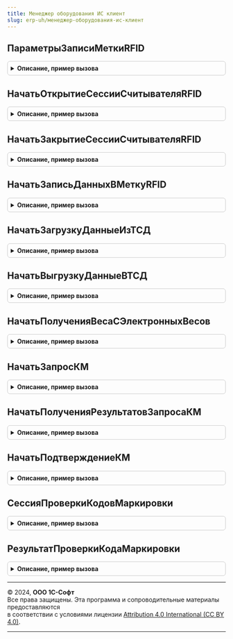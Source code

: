 ```yaml
---
title: Менеджер оборудования ИС клиент
slug: erp-uh/менеджер-оборудования-ис-клиент
---
```



## ПараметрыЗаписиМеткиRFID
<details style="margin: 1em 0; padding: 0.5em; border: 1px solid #ccc; border-radius: 6px;">

<summary style="font-weight: bold; cursor: pointer;">Описание, пример вызова</summary>

```bsl

// Заполняет структуру параметров записи метки RFID.
//
// Возвращаемое значение:
//  Структура.
//
Функция ПараметрыЗаписиМеткиRFID() Экспорт
```

Пример вызова
```bsl
Результат = МенеджерОборудованияИСКлиент.ПараметрыЗаписиМеткиRFID() Экспорт;);
```
</details>

## НачатьОткрытиеСессииСчитывателяRFID
<details style="margin: 1em 0; padding: 0.5em; border: 1px solid #ccc; border-radius: 6px;">

<summary style="font-weight: bold; cursor: pointer;">Описание, пример вызова</summary>

```bsl

// Начать открытие сессии считывателя RFID.
//
Процедура НачатьОткрытиеСессииСчитывателяRFID(ОповещениеПриЗавершении, УникальныйИдентификатор, ИдентификаторУстройства = Неопределено) Экспорт
```

Пример вызова
```bsl
МенеджерОборудованияИСКлиент.НачатьОткрытиеСессииСчитывателяRFID(ОповещениеПриЗавершении, УникальныйИдентификатор, ИдентификаторУстройства);
```
</details>

## НачатьЗакрытиеСессииСчитывателяRFID
<details style="margin: 1em 0; padding: 0.5em; border: 1px solid #ccc; border-radius: 6px;">

<summary style="font-weight: bold; cursor: pointer;">Описание, пример вызова</summary>

```bsl

// Начать закрытие сессии считывателя RFID.
//
Процедура НачатьЗакрытиеСессииСчитывателяRFID(ОповещениеПриЗавершении, УникальныйИдентификатор, ИдентификаторУстройства = Неопределено) Экспорт
```

Пример вызова
```bsl
МенеджерОборудованияИСКлиент.НачатьЗакрытиеСессииСчитывателяRFID(ОповещениеПриЗавершении, УникальныйИдентификатор, ИдентификаторУстройства);
```
</details>

## НачатьЗаписьДанныхВМеткуRFID
<details style="margin: 1em 0; padding: 0.5em; border: 1px solid #ccc; border-radius: 6px;">

<summary style="font-weight: bold; cursor: pointer;">Описание, пример вызова</summary>

```bsl

// Начать запись данных в метку RFID.
Процедура НачатьЗаписьДанныхВМеткуRFID(ОповещениеПриЗавершении, УникальныйИдентификатор, ИдентификаторУстройства, ПараметрыЗаписи, ДополнительныеПараметры = Неопределено) Экспорт
```

Пример вызова
```bsl
МенеджерОборудованияИСКлиент.НачатьЗаписьДанныхВМеткуRFID(ОповещениеПриЗавершении, УникальныйИдентификатор, ИдентификаторУстройства, ПараметрыЗаписи, ДополнительныеПараметры);
```
</details>

## НачатьЗагрузкуДанныеИзТСД
<details style="margin: 1em 0; padding: 0.5em; border: 1px solid #ccc; border-radius: 6px;">

<summary style="font-weight: bold; cursor: pointer;">Описание, пример вызова</summary>

```bsl

// Начать загрузку данных из терминала сбора данных.
//
// Параметры:
//   ОповещениеПриЗавершении - ОписаниеОповещения - оповещение при завершении.
//   ИдентификаторКлиента    - ФормаКлиентскогоПриложения -идентификатор формы.
//   ИдентификаторУстройства - СправочникСсылка.ПодключаемоеОборудование - идентификатор устройства, если неопределенно - будет предложен выбор.
//   ПараметрыОперации       - Структура - параметры выполнения операции.
//   ДополнительныеПараметры - Структура - дополнительные команды.
//
Процедура НачатьЗагрузкуДанныеИзТСД(ОповещениеПриЗавершении, ИдентификаторКлиента, ИдентификаторУстройства = Неопределено, ПараметрыОперации = Неопределено, ДополнительныеПараметры = Неопределено) Экспорт
```

Пример вызова
```bsl
МенеджерОборудованияИСКлиент.НачатьЗагрузкуДанныеИзТСД(ОповещениеПриЗавершении, ИдентификаторКлиента, ИдентификаторУстройства, ПараметрыОперации, ДополнительныеПараметры);
```
</details>

## НачатьВыгрузкуДанныеВТСД
<details style="margin: 1em 0; padding: 0.5em; border: 1px solid #ccc; border-radius: 6px;">

<summary style="font-weight: bold; cursor: pointer;">Описание, пример вызова</summary>

```bsl

// Начать выгрузку данных в терминал сбора данных.
//
// Параметры:
//   ОповещениеПриЗавершении - ОписаниеОповещения - оповещение при завершении.
//   ИдентификаторКлиента    - ФормаКлиентскогоПриложения -идентификатор формы.
//   ИдентификаторУстройства - СправочникСсылка.ПодключаемоеОборудование - идентификатор устройства, если неопределенно - будет предложен выбор.
//   ПараметрыОперации       - Структура - параметры выполнения операции.
//                           - Произвольный - данные операции.
//   ДополнительныеПараметры - Структура - дополнительные команды.
//
Процедура НачатьВыгрузкуДанныеВТСД(ОповещениеПриЗавершении, ИдентификаторКлиента, ИдентификаторУстройства, ПараметрыОперации, ДополнительныеПараметры = Неопределено) Экспорт
```

Пример вызова
```bsl
МенеджерОборудованияИСКлиент.НачатьВыгрузкуДанныеВТСД(ОповещениеПриЗавершении, ИдентификаторКлиента, ИдентификаторУстройства, ПараметрыОперации, ДополнительныеПараметры);
```
</details>

## НачатьПолученияВесаСЭлектронныхВесов
<details style="margin: 1em 0; padding: 0.5em; border: 1px solid #ccc; border-radius: 6px;">

<summary style="font-weight: bold; cursor: pointer;">Описание, пример вызова</summary>

```bsl

// Получает вес с электронных весов.
//
// Параметры:
//   ОповещениеПриЗавершении - ОписаниеОповещения - оповещение при завершении.
//   ИдентификаторКлиента    - ФормаКлиентскогоПриложения -идентификатор формы.
//   ИдентификаторУстройства - СправочникСсылка.ПодключаемоеОборудование - идентификатор устройства, если неопределенно - будет предложен выбор.
//   ПараметрыОперации       - Структура - параметры выполнения операции.
//   ДополнительныеПараметры - Структура - дополнительные команды.
//
Процедура НачатьПолученияВесаСЭлектронныхВесов(ОповещениеПриЗавершении, ИдентификаторКлиента, ИдентификаторУстройства = Неопределено, ПараметрыОперации = Неопределено, ДополнительныеПараметры = Неопределено) Экспорт
```

Пример вызова
```bsl
МенеджерОборудованияИСКлиент.НачатьПолученияВесаСЭлектронныхВесов(ОповещениеПриЗавершении, ИдентификаторКлиента, ИдентификаторУстройства, ПараметрыОперации, ДополнительныеПараметры);
```
</details>

## НачатьЗапросКМ
<details style="margin: 1em 0; padding: 0.5em; border: 1px solid #ccc; border-radius: 6px;">

<summary style="font-weight: bold; cursor: pointer;">Описание, пример вызова</summary>

```bsl

// Осуществляет запрос КМ.
//
// Параметры:
//  ОповещениеПриЗавершении - ОписаниеОповещения - обработчик результата.
//  УникальныйИдентификатор - УникальныйИдентификатор - Идентификатор формы.
//  Параметры - Структура - Содержит параметры выполнения операции.
//  ИдентификаторУстройства - СправочникСсылка.ПодключаемоеОборудование - Устройство.
//
Процедура НачатьЗапросКМ(ОповещениеПриЗавершении, УникальныйИдентификатор, Параметры, ИдентификаторУстройства = Неопределено) Экспорт
```

Пример вызова
```bsl
МенеджерОборудованияИСКлиент.НачатьЗапросКМ(ОповещениеПриЗавершении, УникальныйИдентификатор, Параметры, ИдентификаторУстройства);
```
</details>

## НачатьПолученияРезультатовЗапросаКМ
<details style="margin: 1em 0; padding: 0.5em; border: 1px solid #ccc; border-radius: 6px;">

<summary style="font-weight: bold; cursor: pointer;">Описание, пример вызова</summary>

```bsl

// Начать получения результатов запроса КМ.
//
// Параметры:
//  ОповещениеПриЗавершении - ОписаниеОповещения - обработчик результата.
//  УникальныйИдентификатор - УникальныйИдентификатор - Идентификатор формы.
//  Параметры - Структура - Содержит параметры выполнения операции.
//  ИдентификаторУстройства - СправочникСсылка.ПодключаемоеОборудование - Устройство.
//
Процедура НачатьПолученияРезультатовЗапросаКМ(ОповещениеПриЗавершении, УникальныйИдентификатор, Параметры, ИдентификаторУстройства = Неопределено) Экспорт
```

Пример вызова
```bsl
МенеджерОборудованияИСКлиент.НачатьПолученияРезультатовЗапросаКМ(ОповещениеПриЗавершении, УникальныйИдентификатор, Параметры, ИдентификаторУстройства);
```
</details>

## НачатьПодтверждениеКМ
<details style="margin: 1em 0; padding: 0.5em; border: 1px solid #ccc; border-radius: 6px;">

<summary style="font-weight: bold; cursor: pointer;">Описание, пример вызова</summary>

```bsl

// Начать подтверждение КМ.
//
// Параметры:
//  ОповещениеПриЗавершении - ОписаниеОповещения - обработчик результата.
//  УникальныйИдентификатор - УникальныйИдентификатор - Идентификатор формы.
//  Параметры - Структура - Содержит параметры выполнения операции.
//  ИдентификаторУстройства - СправочникСсылка.ПодключаемоеОборудование - Устройство.
//
Процедура НачатьПодтверждениеКМ(ОповещениеПриЗавершении, УникальныйИдентификатор, Параметры, ИдентификаторУстройства = Неопределено) Экспорт
```

Пример вызова
```bsl
МенеджерОборудованияИСКлиент.НачатьПодтверждениеКМ(ОповещениеПриЗавершении, УникальныйИдентификатор, Параметры, ИдентификаторУстройства);
```
</details>

## СессияПроверкиКодовМаркировки
<details style="margin: 1em 0; padding: 0.5em; border: 1px solid #ccc; border-radius: 6px;">

<summary style="font-weight: bold; cursor: pointer;">Описание, пример вызова</summary>

```bsl

// Функция возвращает идентификатор открытой сессии для фискального устройства.
//
// Параметры:
//  ИдентификаторУстройства - УникальныйИдентификатор - Идентификатор устройства
//
// Возвращаемое значение:
//  Неопределено - Сессия проверки кодов маркировки
Функция СессияПроверкиКодовМаркировки(ИдентификаторУстройства) Экспорт
```

Пример вызова
```bsl
Результат = МенеджерОборудованияИСКлиент.СессияПроверкиКодовМаркировки(ИдентификаторУстройства) 
```
</details>

## РезультатПроверкиКодаМаркировки
<details style="margin: 1em 0; padding: 0.5em; border: 1px solid #ccc; border-radius: 6px;">

<summary style="font-weight: bold; cursor: pointer;">Описание, пример вызова</summary>

```bsl

// Результат проверки кода маркировки.
//
// Параметры:
//  ИдентификаторУстройства - УникальныйИдентификатор - Идентификатор устройства
//  ИдентификаторСессии - УникальныйИдентификатор - Идентификатор сессии
//  ПараметрыЗапросаКМ -Структура - Параметры запроса КМ.
//
// Возвращаемое значение:
//  Неопределено - Результат проверки кода маркировки
Функция РезультатПроверкиКодаМаркировки(ИдентификаторУстройства, ИдентификаторСессии, ПараметрыЗапросаКМ) Экспорт
```

Пример вызова
```bsl
Результат = МенеджерОборудованияИСКлиент.РезультатПроверкиКодаМаркировки(ИдентификаторУстройства, ИдентификаторСессии, ПараметрыЗапросаКМ) 
```
</details>

---

© 2024, **ООО 1С-Софт**  
Все права защищены. Эта программа и сопроводительные материалы предоставляются  
в соответствии с условиями лицензии [Attribution 4.0 International (CC BY 4.0)](https://creativecommons.org/licenses/by/4.0/legalcode).

---
